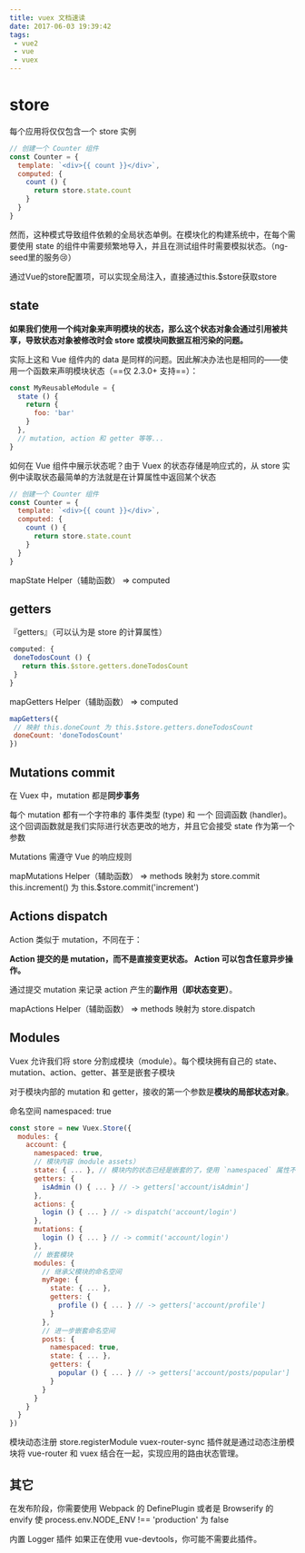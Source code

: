 ```yaml
---
title: vuex 文档速读
date: 2017-06-03 19:39:42
tags:
 - vue2
 - vue
 - vuex
---
```


# store
每个应用将仅仅包含一个 store 实例

```js
// 创建一个 Counter 组件
const Counter = {
  template: `<div>{{ count }}</div>`,
  computed: {
    count () {
      return store.state.count
    }
  }
}
```

然而，这种模式导致组件依赖的全局状态单例。在模块化的构建系统中，在每个需要使用 state 的组件中需要频繁地导入，并且在测试组件时需要模拟状态。（ng-seed里的服务:cry:）

通过Vue的store配置项，可以实现全局注入，直接通过this.$store获取store

## state
**如果我们使用一个纯对象来声明模块的状态，那么这个状态对象会通过引用被共享，导致状态对象被修改时会 store 或模块间数据互相污染的问题。**

实际上这和 Vue 组件内的 data 是同样的问题。因此解决办法也是相同的——使用一个函数来声明模块状态（==仅 2.3.0+ 支持==）：
```js
const MyReusableModule = {
  state () {
    return {
      foo: 'bar'
    }
  },
  // mutation, action 和 getter 等等...
}
```

如何在 Vue 组件中展示状态呢？由于 Vuex 的状态存储是响应式的，从 store 实例中读取状态最简单的方法就是在计算属性中返回某个状态
```js
// 创建一个 Counter 组件
const Counter = {
  template: `<div>{{ count }}</div>`,
  computed: {
    count () {
      return store.state.count
    }
  }
}
```
mapState  Helper（辅助函数） => computed

## getters
『getters』（可以认为是 store 的计算属性）
 ```js
 computed: {
  doneTodosCount () {
    return this.$store.getters.doneTodosCount
  }
}
 ```
 mapGetters Helper（辅助函数） => computed
 ```js
 mapGetters({
  // 映射 this.doneCount 为 this.$store.getters.doneTodosCount
  doneCount: 'doneTodosCount'
})
 ```

## Mutations commit

在 Vuex 中，mutation 都是**同步事务**

每个 mutation 都有一个字符串的 事件类型 (type) 和 一个 回调函数 (handler)。这个回调函数就是我们实际进行状态更改的地方，并且它会接受 state 作为第一个参数

Mutations 需遵守 Vue 的响应规则

mapMutations Helper（辅助函数） => methods 映射为 store.commit
this.increment() 为 this.$store.commit('increment')

## Actions dispatch

Action 类似于 mutation，不同在于：

**Action 提交的是 mutation，而不是直接变更状态。
Action 可以包含任意异步操作。**

通过提交 mutation 来记录 action 产生的**副作用（即状态变更）**。

mapActions Helper（辅助函数） => methods 映射为 store.dispatch

## Modules
Vuex 允许我们将 store 分割成模块（module）。每个模块拥有自己的 state、mutation、action、getter、甚至是嵌套子模块

对于模块内部的 mutation 和 getter，接收的第一个参数是**模块的局部状态对象**。

命名空间 namespaced: true
```js
const store = new Vuex.Store({
  modules: {
    account: {
      namespaced: true,
      // 模块内容（module assets）
      state: { ... }, // 模块内的状态已经是嵌套的了，使用 `namespaced` 属性不会对其产生影响
      getters: {
        isAdmin () { ... } // -> getters['account/isAdmin']
      },
      actions: {
        login () { ... } // -> dispatch('account/login')
      },
      mutations: {
        login () { ... } // -> commit('account/login')
      },
      // 嵌套模块
      modules: {
        // 继承父模块的命名空间
        myPage: {
          state: { ... },
          getters: {
            profile () { ... } // -> getters['account/profile']
          }
        },
        // 进一步嵌套命名空间
        posts: {
          namespaced: true,
          state: { ... },
          getters: {
            popular () { ... } // -> getters['account/posts/popular']
          }
        }
      }
    }
  }
})
```

模块动态注册 store.registerModule
vuex-router-sync 插件就是通过动态注册模块将 vue-router 和 vuex 结合在一起，实现应用的路由状态管理。

## 其它

在发布阶段，你需要使用 Webpack 的 DefinePlugin 或者是 Browserify 的 envify 使 process.env.NODE_ENV !== 'production' 为 false

内置 Logger 插件
如果正在使用 vue-devtools，你可能不需要此插件。
